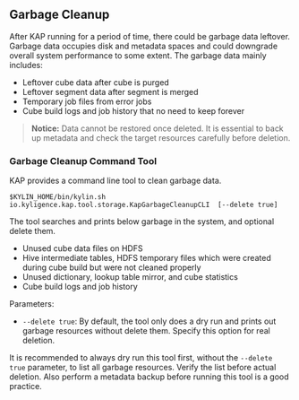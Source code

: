 ## Garbage Cleanup

After KAP running for a period of time, there could be garbage data leftover. Garbage data occupies disk and metadata spaces and could downgrade overall system performance to some extent.  The garbage data mainly includes: 

- Leftover cube data after cube is purged
- Leftover segment data after segment is merged
- Temporary job files from error jobs
- Cube build logs and job history that no need to keep forever

> **Notice:** Data cannot be restored once deleted. It is essential to back up metadata and check the target resources carefully before deletion.

### Garbage Cleanup Command Tool

KAP provides a command line tool to clean garbage data.

```$KYLIN_HOME/bin/kylin.sh  io.kyligence.kap.tool.storage.KapGarbageCleanupCLI  [--delete true] ```

The tool searches and prints below garbage in the system, and optional delete them.

- Unused cube data files on HDFS
- Hive intermediate tables, HDFS temporary files which were created during cube build but were not cleaned properly
- Unused dictionary, lookup table mirror, and cube statistics
- Cube build logs and job history

Parameters:

- `--delete true`: By default, the tool only does a dry run and prints out garbage resources without delete them. Specify this option for real deletion.

It is recommended to always dry run this tool first, without the `--delete true` parameter, to list all garbage resources. Verify the list before actual deletion. Also perform a metadata backup before running this tool is a good practice.

